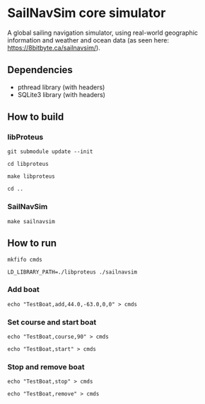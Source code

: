 # SailNavSim core simulator

A global sailing navigation simulator, using real-world geographic information and weather and ocean data (as seen here: https://8bitbyte.ca/sailnavsim/).

## Dependencies
- pthread library (with headers)
- SQLite3 library (with headers)

## How to build

### libProteus
`git submodule update --init`

`cd libproteus`

`make libproteus`

`cd ..`

### SailNavSim

`make sailnavsim`

## How to run
`mkfifo cmds`

`LD_LIBRARY_PATH=./libproteus ./sailnavsim`

### Add boat

`echo "TestBoat,add,44.0,-63.0,0,0" > cmds`

### Set course and start boat

`echo "TestBoat,course,90" > cmds`

`echo "TestBoat,start" > cmds`

### Stop and remove boat

`echo "TestBoat,stop" > cmds`

`echo "TestBoat,remove" > cmds`
